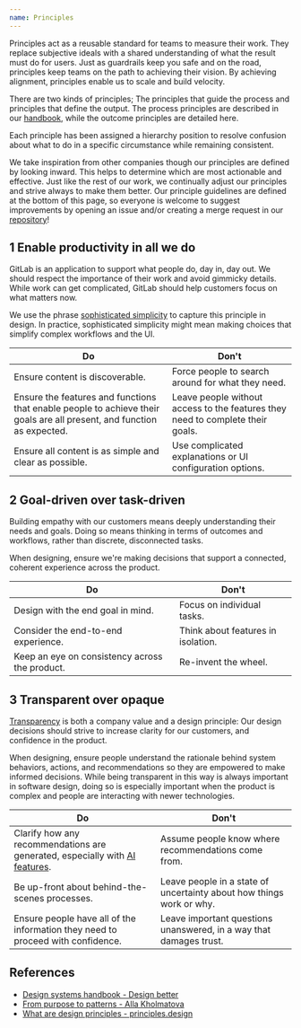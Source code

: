```yaml
---
name: Principles
---
```


Principles act as a reusable standard for teams to measure their work. They replace subjective ideals with a shared understanding of what the result must do for users. Just as guardrails keep you safe and on the road, principles keep teams on the path to achieving their vision. By achieving alignment, principles enable us to scale and build velocity.

There are two kinds of principles; The principles that guide the process and principles that define the output. The process principles are described in our [handbook](https://about.gitlab.com/handbook/product/#product-principles), while the outcome principles are detailed here.

Each principle has been assigned a hierarchy position to resolve confusion about what to do in a specific circumstance while remaining consistent.

We take inspiration from other companies though our principles are defined by looking inward. This helps to determine which are most actionable and effective. Just like the rest of our work, we continually adjust our principles and strive always to make them better. Our principle guidelines are defined at the bottom of this page, so everyone is welcome to suggest improvements by opening an issue and/or creating a merge request in our [repository](https://gitlab.com/gitlab-org/gitlab-services/design.gitlab.com)!

## 1 Enable productivity in all we do

GitLab is an application to support what people do, day in, day out. We should respect the importance of their work and avoid gimmicky details. While work can get complicated, GitLab should help customers focus on what matters now.

We use the phrase [sophisticated simplicity](https://handbook.gitlab.com/handbook/product/ux/product-designer/#aiming-towards-sophisticated-simplicity) to capture this principle in design. In practice, sophisticated simplicity might mean making choices that simplify complex workflows and the UI.

| Do                                                                                                                                              | Don't                                                                                                                                                              |
| ----------------------------------------------------------------------------------------------------------------------------------------------- | ------------------------------------------------------------------------------------------------------------------------------------------------------------------ |
| Ensure content is discoverable. | Force people to search around for what they need. |
| Ensure the features and functions that enable people to achieve their goals are all present, and function as expected.  |  Leave people without access to the features they need to complete their goals. |
| Ensure all content is as simple and clear as possible. | Use complicated explanations or UI configuration options. |

<!--
 1. **Bold sub principle(s) title** Explanation, plus optional reference
  - Example(s), plus link towards a reference in real-life
-->

## 2 Goal-driven over task-driven

Building empathy with our customers means deeply understanding their needs and goals. Doing so means thinking in terms of outcomes and workflows, rather than discrete, disconnected tasks.

When designing, ensure we're making decisions that support a connected, coherent experience across the product.

| Do                                                                                                                                              | Don't                                                                                                                                                              |
| ----------------------------------------------------------------------------------------------------------------------------------------------- | ------------------------------------------------------------------------------------------------------------------------------------------------------------------ |
| Design with the end goal in mind.  |  Focus on individual tasks. |
| Consider the end-to-end experience. | Think about features in isolation.  |
| Keep an eye on consistency across the product. | Re-invent the wheel. |

<!--
 1. **Bold sub principle(s) title** Explanation, plus optional reference
  - Example(s), plus link towards a reference in real-life
-->

## 3 Transparent over opaque

[Transparency](https://handbook.gitlab.com/handbook/values/#transparency) is both a company value and a design principle: Our design decisions should strive to increase clarity for our customers, and confidence in the product.

When designing, ensure people understand the rationale behind system behaviors, actions, and recommendations so they are empowered to make informed decisions. While being transparent in this way is always important in software design, doing so is especially important when the product is complex and people are interacting with newer technologies.

| Do                                                                                                                                              | Don't                                                                                                                                                              |
| ----------------------------------------------------------------------------------------------------------------------------------------------- | ------------------------------------------------------------------------------------------------------------------------------------------------------------------ |
| Clarify how any recommendations are generated, especially with [AI features](/usability/ai-human-interaction#be-transparent). | Assume people know where recommendations come from. |
| Be up-front about behind-the-scenes processes.  |  Leave people in a state of uncertainty about how things work or why.    |
| Ensure people have all of the information they need to proceed with confidence. | Leave important questions unanswered, in a way that damages trust.  |

<!--
1. **Bold sub principle(s) title** Explanation, plus optional reference
  - Example(s), plus link towards a reference in real-life
-->

## References

- [Design systems handbook - Design better](https://www.designbetter.co/design-systems-handbook/expanding-design-system)
- [From purpose to patterns - Alla Kholmatova](https://speakerdeck.com/craftui/from-purpose-to-patterns)
- [What are design principles - principles.design](https://principles.design/#what-are-design-principles)
